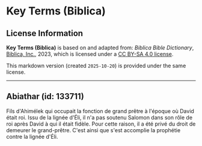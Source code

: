 # Key Terms (Biblica)

## License Information

**Key Terms (Biblica)** is based on and adapted from: _Biblica Bible Dictionary_, [Biblica, Inc.](https://www.biblica.com/), 2023, which is licensed under a [CC BY-SA 4.0 license](https://creativecommons.org/licenses/by-sa/4.0/legalcode.en).

This markdown version (created `2025-10-20`) is provided under the same license.



--------------------------------

## Abiathar (id: 133711)

Fils d'Ahimélek qui occupait la fonction de grand prêtre à l'époque où David était roi. Issu de la lignée d'Éli, il n'a pas soutenu Salomon dans son rôle de roi après David à qui il était fidèle. Pour cette raison, il a été privé du droit de demeurer le grand\-prêtre. C'est ainsi que s'est accomplie la prophétie contre la lignée d'Éli.



